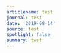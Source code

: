 ```yaml
---
articlename: test
journal: test
date: '2019-08-14'
source: test
spotlight: false
summary: twst
---
```


